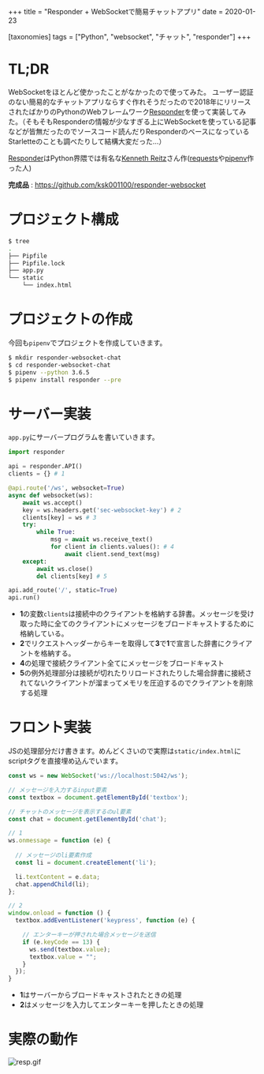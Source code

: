 +++
title = "Responder + WebSocketで簡易チャットアプリ"
date = 2020-01-23

[taxonomies]
tags = ["Python", "websocket", "チャット", "responder"]
+++
# TL;DR
WebSocketをほとんど使かったことがなかったので使ってみた。
ユーザー認証のない簡易的なチャットアプリならすぐ作れそうだったので2018年にリリースされたばかりのPythonのWebフレームワーク[Responder](https://python-responder.org/en/latest/)を使って実装してみた。（そもそもResponderの情報が少なすぎる上にWebSocketを使っている記事などが皆無だったのでソースコード読んだりResponderのベースになっているStarletteのことも調べたりして結構大変だった…）

[Responder](https://python-responder.org/en/latest/)はPython界隈では有名な[Kenneth Reitz](https://github.com/kennethreitz)さん作([requests](https://github.com/kennethreitz/requests)や[pipenv](https://github.com/pypa/pipenv)作った人)

**完成品** : https://github.com/ksk001100/responder-websocket

<!-- more -->

# プロジェクト構成
```bash
$ tree
.
├── Pipfile
├── Pipfile.lock
├── app.py
└── static
    └── index.html
```

# プロジェクトの作成
今回も`pipenv`でプロジェクトを作成していきます。

```bash
$ mkdir responder-websocket-chat
$ cd responder-websocket-chat
$ pipenv --python 3.6.5
$ pipenv install responder --pre
```

# サーバー実装
`app.py`にサーバープログラムを書いていきます。

```python
import responder

api = responder.API()
clients = {} # 1

@api.route('/ws', websocket=True)
async def websocket(ws):
    await ws.accept()
    key = ws.headers.get('sec-websocket-key') # 2
    clients[key] = ws # 3
    try:
        while True:
            msg = await ws.receive_text()
            for client in clients.values(): # 4
                await client.send_text(msg)
    except:
        await ws.close()
        del clients[key] # 5

api.add_route('/', static=True)
api.run()
```

- **1**の変数`clients`は接続中のクライアントを格納する辞書。メッセージを受け取った時に全てのクライアントにメッセージをブロードキャストするために格納している。
-  **2**でリクエストヘッダーからキーを取得して**3**で**1**で宣言した辞書にクライアントを格納する。
- **4**の処理で接続クライアント全てにメッセージをブロードキャスト
- **5**の例外処理部分は接続が切れたりリロードされたりした場合辞書に接続されてないクライアントが溜まってメモリを圧迫するのでクライアントを削除する処理

# フロント実装
JSの処理部分だけ書きます。めんどくさいので実際は`static/index.html`にscriptタグを直接埋め込んでいます。

```js
const ws = new WebSocket('ws://localhost:5042/ws');

// メッセージを入力するinput要素
const textbox = document.getElementById('textbox');

// チャットのメッセージを表示するのul要素
const chat = document.getElementById('chat');

// 1
ws.onmessage = function (e) {
  
  // メッセージのli要素作成
  const li = document.createElement('li');

  li.textContent = e.data;
  chat.appendChild(li);
};

// 2
window.onload = function () {
  textbox.addEventListener('keypress', function (e) {

    // エンターキーが押された場合メッセージを送信
    if (e.keyCode == 13) {
      ws.send(textbox.value);
      textbox.value = "";
    }
  });
}
```

- **1**はサーバーからブロードキャストされたときの処理
- **2**はメッセージを入力してエンターキーを押したときの処理

# 実際の動作

![resp.gif](https://qiita-image-store.s3.ap-northeast-1.amazonaws.com/0/211748/d4ba8a8c-3960-5255-06ec-9baf0132e3b8.gif)
